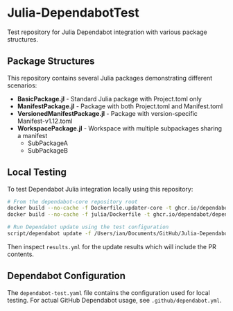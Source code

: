 # Julia-DependabotTest

Test repository for Julia Dependabot integration with various package structures.

## Package Structures

This repository contains several Julia packages demonstrating different scenarios:

- **BasicPackage.jl** - Standard Julia package with Project.toml only
- **ManifestPackage.jl** - Package with both Project.toml and Manifest.toml
- **VersionedManifestPackage.jl** - Package with version-specific Manifest-v1.12.toml
- **WorkspacePackage.jl** - Workspace with multiple subpackages sharing a manifest
  - SubPackageA
  - SubPackageB

## Local Testing

To test Dependabot Julia integration locally using this repository:

```bash
# From the dependabot-core repository root
docker build --no-cache -f Dockerfile.updater-core -t ghcr.io/dependabot/dependabot-updater-core .
docker build --no-cache -f julia/Dockerfile -t ghcr.io/dependabot/dependabot-updater-julia .

# Run Dependabot update using the test configuration
script/dependabot update -f /Users/ian/Documents/GitHub/Julia-DependabotTest/dependabot-test.yaml -o results.yml
```

Then inspect `results.yml` for the update results which will include the PR contents.

## Dependabot Configuration

The `dependabot-test.yaml` file contains the configuration used for local testing. For actual GitHub Dependabot usage, see `.github/dependabot.yml`.

